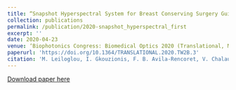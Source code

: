 ```yaml
---
title: “Snapshot Hyperspectral System for Breast Conserving Surgery Guidance”
collection: publications
permalink: /publication/2020-snapshot_hyperspectral_first
excerpt: ''
date: 2020-04-23
venue: ‘Biophotonics Congress: Biomedical Optics 2020 (Translational, Microscopy, OCT, OTS, BRAIN)'
paperurl: 'https://doi.org/10.1364/TRANSLATIONAL.2020.TW2B.3'
citation: 'M. Leiloglou, I. Gkouzionis, F. B. Avila-Rencoret, V. Chalau, M. Kedrzycki, A. Darzi, D. R. Leff, and D. S. Elson, "Snapshot Hyperspectral System for Breast Conserving Surgery Guidance," in Biophotonics Congress: Biomedical Optics 2020 (Translational, Microscopy, OCT, OTS, BRAIN), OSA Technical Digest (Optical Society of America, 2020), paper TW2B.3.'
---
```


[Download paper here](https://doi.org/10.1364/TRANSLATIONAL.2020.TW2B.3)

